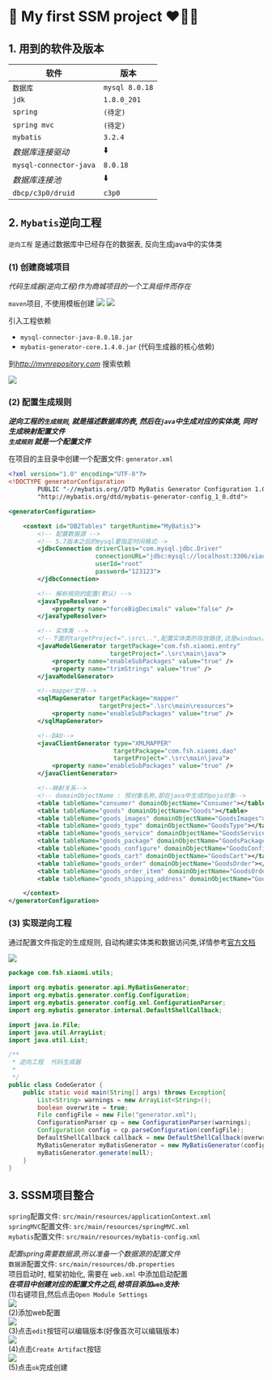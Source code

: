 
:lemon: My first SSM project :heart::purple_heart::blue_heart:
===

## 1. 用到的软件及版本
|软件|版本|
|---|---|
|`数据库`|`mysql 8.0.18`|
|`jdk`|`1.8.0_201`|
|`spring`|`(待定)`|
|`spring mvc`|`(待定)`|
|`mybatis`|`3.2.4`|
|_数据库连接驱动_|:arrow_down:|
|`mysql-connector-java`|`8.0.18`|
|_数据库连接池_|:arrow_down:|
|`dbcp/c3p0/druid`|`c3p0`|


## 2. `Mybatis`逆向工程

`逆向工程` 是通过数据库中已经存在的数据表, 反向生成java中的实体类

### (1) 创建商城项目
_代码生成器(逆向工程)作为商城项目的一个工具组件而存在_

`maven`项目, 不使用模板创建
![](./DemoPictures/1.PNG)
![](./DemoPictures/2.PNG)

引入工程依赖
* `mysql-connector-java-8.0.18.jar`
* `mybatis-generator-core.1.4.0.jar` (代码生成器的核心依赖)

到*http://mvnrepository.com* 搜索依赖

![](./DemoPictures/3.PNG)
### (2) 配置生成规则

___逆向工程的`生成规则`, 就是描述数据库的表, 然后在`java`中生成对应的实体类, 同时生成映射配置文件___<br>
___`生成规则` 就是一个配置文件___

在项目的主目录中创建一个配置文件: `generator.xml`
```xml
<?xml version="1.0" encoding="UTF-8"?>
<!DOCTYPE generatorConfiguration
        PUBLIC "-//mybatis.org//DTD MyBatis Generator Configuration 1.0//EN"
        "http://mybatis.org/dtd/mybatis-generator-config_1_0.dtd">

<generatorConfiguration>

    <context id="DB2Tables" targetRuntime="MyBatis3">
        <!-- 配置数据源 -->
        <!-- 5.7版本之后的mysql要指定时间格式-->
        <jdbcConnection driverClass="com.mysql.jdbc.Driver"
                        connectionURL="jdbc:mysql://localhost:3306/xiaomi?serverTimezone=PRC"
                        userId="root"
                        password="123123">
        </jdbcConnection>

        <!-- 解析规则的配置(默认) -->
        <javaTypeResolver >
            <property name="forceBigDecimals" value="false" />
        </javaTypeResolver>

        <!-- 实体类 -->
        <!--下面的targetProject=".\src\..",配置实体类的存放路径,这是windows系统的配置,如果是Mac os 或者 linux 则改为'./src/..'-->
        <javaModelGenerator targetPackage="com.fsh.xiaomi.entry"
                            targetProject=".\src\main\java">
            <property name="enableSubPackages" value="true" />
            <property name="trimStrings" value="true" />
        </javaModelGenerator>

        <!--mapper文件-->
        <sqlMapGenerator targetPackage="mapper"
                         targetProject=".\src\main\resources">
            <property name="enableSubPackages" value="true" />
        </sqlMapGenerator>

        <!--DAO-->
        <javaClientGenerator type="XMLMAPPER"
                             targetPackage="com.fsh.xiaomi.dao"
                             targetProject=".\src\main\java">
            <property name="enableSubPackages" value="true" />
        </javaClientGenerator>

        <!--映射关系-->
        <!-- domainObjectName : 预对象名称,即在java中生成的pojo对象-->
        <table tableName="consumer" domainObjectName="Consumer"></table>
        <table tableName="goods" domainObjectName="Goods"></table>
        <table tableName="goods_images" domainObjectName="GoodsImages"></table>
        <table tableName="goods_type" domainObjectName="GoodsType"></table>
        <table tableName="goods_service" domainObjectName="GoodsService"></table>
        <table tableName="goods_package" domainObjectName="GoodsPackage"></table>
        <table tableName="goods_configure" domainObjectName="GoodsConfigure"></table>
        <table tableName="goods_cart" domainObjectName="GoodsCart"></table>
        <table tableName="goods_order" domainObjectName="GoodsOrder"></table>
        <table tableName="goods_order_item" domainObjectName="GoodsOrderItem"></table>
        <table tableName="goods_shipping_address" domainObjectName="GoodsShippingAddress"></table>

    </context>
</generatorConfiguration>
```


### (3) 实现逆向工程

通过配置文件指定的生成规则, 自动构建实体类和数据访问类,详情参考[官方文档](http://mybatis.org/generator/running/runningWithJava.html)

![](./DemoPictures/4.PNG)
```java
package com.fsh.xiaomi.utils;

import org.mybatis.generator.api.MyBatisGenerator;
import org.mybatis.generator.config.Configuration;
import org.mybatis.generator.config.xml.ConfigurationParser;
import org.mybatis.generator.internal.DefaultShellCallback;

import java.io.File;
import java.util.ArrayList;
import java.util.List;

/**
 * 逆向工程  代码生成器
 *
 */
public class CodeGerator {
    public static void main(String[] args) throws Exception{
        List<String> warnings = new ArrayList<String>();
        boolean overwrite = true;
        File configFile = new File("generator.xml");
        ConfigurationParser cp = new ConfigurationParser(warnings);
        Configuration config = cp.parseConfiguration(configFile);
        DefaultShellCallback callback = new DefaultShellCallback(overwrite);
        MyBatisGenerator myBatisGenerator = new MyBatisGenerator(config, callback, warnings);
        myBatisGenerator.generate(null);
    }
}
```

## 3. SSSM项目整合
`spring`配置文件: `src/main/resources/applicationContext.xml`  
`springMVC`配置文件: `src/main/resources/springMVC.xml`  
`mybatis`配置文件: `src/main/resources/mybatis-config.xml`  

_配置spring需要数据源,所以准备一个数据源的配置文件_  
`数据源`配置文件: `src/main/resources/db.properties`  
项目启动时, 框架初始化, 需要在 `web.xml` 中添加启动配置  
___在项目中创建对应的配置文件之后,给项目添加`web`支持:___  
(1)右键项目,然后点击`Open Module Settings`  
![](./DemoPictures/5.PNG)  
(2)添加web配置  
![](./DemoPictures/6.PNG)  
(3)点击`edit`按钮可以编辑版本(好像首次可以编辑版本)  
![](./DemoPictures/7.PNG)  
(4)点击`Create Artifact`按钮  
![](./DemoPictures/8.PNG)  
(5)点击`ok`完成创建  

